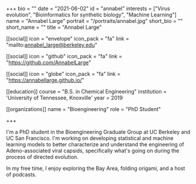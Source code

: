 +++
bio = ""
date = "2021-06-02"
id = "annabel"
interests = ["Virus evolution", "Bioinformatics for synthetic biology", "Machine Learning"]
name = "Annabel Large"
portrait = "/portraits/annabel.jpg"
short_bio = ""
short_name = ""
title = "Annabel Large"

[[social]]
icon = "envelope"
icon_pack = "fa"
link = "mailto:annabel_large@berkeley.edu"

[[social]]
icon = "github"
icon_pack = "fa"
link = "https://github.com/AnnabelLarge"

[[social]]
icon = "globe"
icon_pack = "fa"
link = "https://annabellarge.github.io/"

[[education]]
course = "B.S. in Chemical Engineering"
institution = 'University of Tennessee, Knoxville'
year = 2019

[[organizations]]
name = "Bioengineering"
role = "PhD Student"

+++

I'm a PhD student in the Bioengineering Graduate Group at UC Berkeley and UC San Francisco. I'm working on developing statistical and machine learning models to better characterize and understand the engineering of Adeno-associated viral capsids, specifically what's going on during the process of directed evolution.

In my free time, I enjoy exploring the Bay Area, folding origami, and a host of podcasts.
